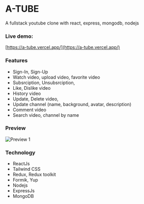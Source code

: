 # A-TUBE

A fullstack youtube clone with react, express, mongodb, nodejs

### Live demo:

[https://a-tube.vercel.app/](https://a-tube.vercel.app/)

### Features

- Sign-In, Sign-Up
- Watch video, upload video, favorite video
- Subsrciption, Unsubsrciption,
- Like, Dislike video
- History video
- Update, Delete video,
- Update channel (name, background, avatar, description)
- Comment video
- Search video, channel by name

### Preview

![Preview 1](https://res.cloudinary.com/annnn/image/upload/v1662103683/A%CC%89nh_chu%CC%A3p_ma%CC%80n_hi%CC%80nh_2022-09-02_142650_gjxijp.png)

### Technology

- ReactJs
- Tailwind CSS
- Redux, Redux toolkit
- Formik, Yup
- Nodejs
- ExpressJs
- MongoDB
